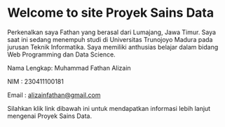 # Welcome to site Proyek Sains Data

Perkenalkan saya Fathan yang berasal dari Lumajang, Jawa Timur. Saya saat ini sedang menempuh studi di Universitas Trunojoyo Madura pada jurusan Teknik Informatika. Saya memiliki anthusias belajar dalam bidang Web Programming dan Data Science.

Nama Lengkap: Muhammad Fathan Alizain

NIM : 230411100181

Email : alizainfathan@gmail.com

Silahkan klik link dibawah ini untuk mendapatkan informasi lebih lanjut mengenai Proyek Sains Data.

```{tableofcontents}
```
